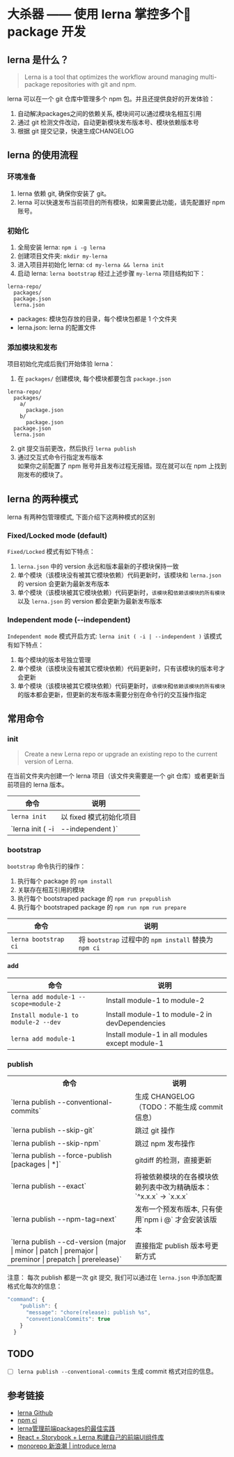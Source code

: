 # 大杀器 —— 使用 lerna 掌控多个 package 开发 

## lerna 是什么？
> Lerna is a tool that optimizes the workflow around managing multi-package repositories with git and npm.

lerna 可以在一个 git 仓库中管理多个 npm 包。并且还提供良好的开发体验：
1. 自动解决packages之间的依赖关系, 模块间可以通过模块名相互引用
2. 通过 git 检测文件改动，自动更新模块发布版本号、模块依赖版本号
3. 根据 git 提交记录，快速生成CHANGELOG

## lerna 的使用流程
### 环境准备
1. lerna 依赖 git, 确保你安装了 git。
2. lerna 可以快速发布当前项目的所有模块，如果需要此功能，请先配置好 npm 账号。

### 初始化
1. 全局安装 lerna: `npm i -g lerna` 
2. 创建项目文件夹: `mkdir my-lerna`
3. 进入项目并初始化 lerna: `cd my-lerna && lerna init`
4. 启动 lerna: `lerna bootstrap`
经过上述步骤 `my-lerna` 项目结构如下：
```
lerna-repo/
  packages/
  package.json
  lerna.json
```
- packages: 模块包存放的目录，每个模块包都是 1 个文件夹
- lerna.json: lerna 的配置文件

### 添加模块和发布
项目初始化完成后我们开始体验 lerna：
1. 在 `packages/` 创建模块, 每个模块都要包含 `package.json`
  ```
  lerna-repo/
    packages/
      a/
        package.json
      b/
        package.json
    package.json
    lerna.json
  ```
2. git 提交当前更改，然后执行 `lerna publish`   
3. 通过交互式命令行指定发布版本   
  如果你之前配置了 npm 账号并且发布过程无报错。现在就可以在 npm 上找到刚发布的模块了。


## lerna 的两种模式
lerna 有两种包管理模式, 下面介绍下这两种模式的区别
### Fixed/Locked mode (default)
`Fixed/Locked` 模式有如下特点：
1. `lerna.json` 中的 version 永远和版本最新的子模块保持一致
2. 单个模块（该模块没有被其它模块依赖）代码更新时，该模块和 `lerna.json` 的 version 会更新为最新发布版本
3. 单个模块（该模块被其它模块依赖）代码更新时，`该模块`和`依赖该模块的所有模块`以及 `lerna.json` 的 version 都会更新为最新发布版本

### Independent mode (--independent)
`Independent mode` 模式开启方式: `lerna init ( -i | --independent )`
该模式有如下特点：
1. 每个模块的版本号独立管理
2. 单个模块（该模块没有被其它模块依赖）代码更新时，只有该模块的版本号才会更新
3. 单个模块（该模块被其它模块依赖）代码更新时，`该模块`和`依赖该模块的所有模块`的版本都会更新，但更新的发布版本需要分别在命令行的交互操作指定

## 常用命令
### init
> Create a new Lerna repo or upgrade an existing repo to the current version of Lerna.   

在当前文件夹内创建一个 lerna 项目（该文件夹需要是一个 git 仓库）或者更新当前项目的 lerna 版本。

| 命令 | 说明 |
| --- | --- |
| `lerna init` | 以 fixed 模式初始化项目 |
| `lerna init ( -i | --independent )` | 以 independent 模式初始化项目 |

### bootstrap
`bootstrap` 命令执行的操作：
1. 执行每个 package 的 `npm install`
2. 关联存在相互引用的模块
3. 执行每个 bootstraped package 的 `npm run prepublish`
4. 执行每个 bootstraped package 的 `npm run npm run prepare`

| 命令 | 说明 |
| --- | --- |
| `lerna bootstrap ci` | 将 `bootstrap` 过程中的 `npm install` 替换为 `npm ci` |

#### add
| 命令 | 说明 |
| --- | --- |
| `lerna add module-1 --scope=module-2` | Install module-1 to module-2 |
| `Install module-1 to module-2 --dev` | Install module-1 to module-2 in devDependencies |
| `lerna add module-1` | Install module-1 in all modules except module-1 |

### publish
<table>
<tr>
<th>命令</th>
<th>说明</th>
</tr>
<tr>
<td>`lerna publish --conventional-commits`</td>
<td>生成 CHANGELOG（TODO：不能生成 commit 信息）</td>
</tr>
<tr>
<td>`lerna publish --skip-git`</td>
<td>跳过 git 操作</td>
</tr>
<tr>
<td>`lerna publish --skip-npm`</td>
<td>跳过 npm 发布操作</td>
</tr>
<tr>
<td>`lerna publish --force-publish [packages | *]`</td>
<td>gitdiff 的检测，直接更新</td>
</tr>
<tr>
<td>`lerna publish --exact`</td>
<td>将被依赖模块的在各模块依赖列表中改为精确版本：`^x.x.x` -> `x.x.x`</td>
</tr>
<tr>
<td>`lerna publish --npm-tag=next`</td>
<td>发布一个预发布版本, 只有使用`npm i <package>@<tag>` 才会安装该版本</td>
</tr>
<tr>
<td>`lerna publish --cd-version (major | minor | patch | premajor | preminor | prepatch | prerelease)`</td>
<td>直接指定 publish 版本号更新方式</td>
</tr>
</table>


注意：
每次 publish 都是一次 git 提交, 我们可以通过在 `lerna.json` 中添加配置格式化每次的信息：
```js
"command": {
    "publish": {
      "message": "chore(release): publish %s",
      "conventionalCommits": true
    }
  }
```


## TODO
- [ ] `lerna publish --conventional-commits` 生成 commit 格式对应的信息。

## 参考链接
- [lerna Github](https://github.com/lerna)
- [npm ci](https://docs.npmjs.com/cli/ci)
- [lerna管理前端packages的最佳实践](https://juejin.im/post/5a989fb451882555731b88c2#heading-4)
- [React + Storybook + Lerna 构建自己的前端UI组件库](https://juejin.im/post/5a8a905c6fb9a06350151e4c)
- [monorepo 新浪潮 | introduce lerna](https://github.com/pigcan/blog/issues/3)